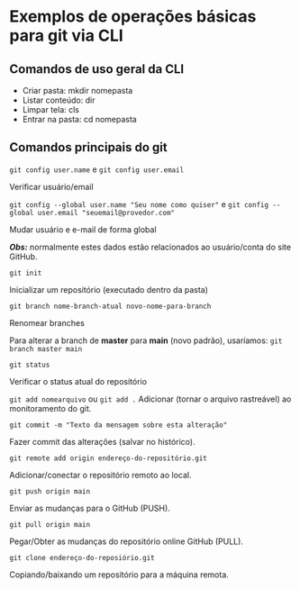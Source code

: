 # Exemplos de operações básicas para git via CLI

## Comandos de uso geral da CLI

- Criar pasta: mkdir nomepasta
- Listar conteúdo: dir
- Limpar tela: cls
- Entrar na pasta: cd nomepasta


## Comandos principais do git

`git config user.name` e `git config user.email`

Verificar usuário/email

`git config --global user.name "Seu nome como quiser"` e
`git config --global user.email "seuemail@provedor.com"`

Mudar usuário e e-mail de forma global

***Obs:*** normalmente estes dados estão relacionados ao usuário/conta do site GitHub.
 
`git init`

Inicializar um repositório  (executado dentro da pasta)

`git branch nome-branch-atual novo-nome-para-branch`

Renomear branches

Para alterar a branch de **master** para **main** (novo padrão), usaríamos: `git branch master main`

`git status`

Verificar o status atual do repositório 

`git add nomearquivo` ou `git add .`
Adicionar (tornar o arquivo rastreável) ao monitoramento do git.

`git commit -m "Texto da mensagem sobre esta alteração"`

Fazer commit das alterações (salvar no histórico).

`git remote add origin endereço-do-repositório.git`

Adicionar/conectar o repositório remoto ao local.

`git push origin main`

Enviar as mudanças para o GitHub (PUSH).

`git pull origin main`

Pegar/Obter as mudanças do repositório online GitHub (PULL). 

`git clone endereço-do-reposiório.git`

Copiando/baixando um repositório para a máquina remota.